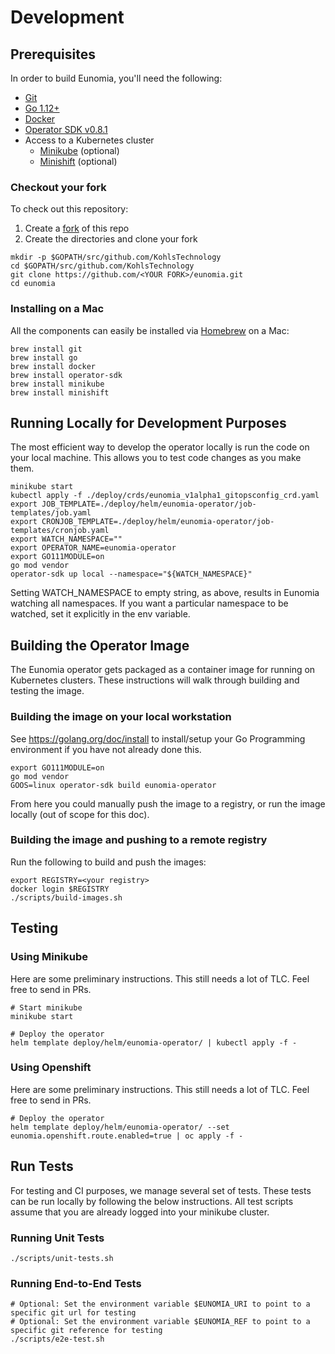 # Development

## Prerequisites

In order to build Eunomia, you'll need the following:

- [Git](https://git-scm.com/downloads)
- [Go 1.12+](https://golang.org/dl/)
- [Docker](https://docs.docker.com/install/)
- [Operator SDK v0.8.1](https://github.com/operator-framework/operator-sdk/blob/v0.8.1/doc/user/install-operator-sdk.md)
- Access to a Kubernetes cluster
  - [Minikube](https://kubernetes.io/docs/setup/minikube/) (optional)
  - [Minishift](https://www.okd.io/minishift/) (optional)

### Checkout your fork

To check out this repository:

1. Create a [fork](https://help.github.com/en/articles/fork-a-repo) of this repo
2. Create the directories and clone your fork

```
mkdir -p $GOPATH/src/github.com/KohlsTechnology
cd $GOPATH/src/github.com/KohlsTechnology
git clone https://github.com/<YOUR FORK>/eunomia.git
cd eunomia
```

### Installing on a Mac

All the components can easily be installed via [Homebrew](https://brew.sh/) on a Mac:

```shell
brew install git
brew install go
brew install docker
brew install operator-sdk
brew install minikube
brew install minishift
```

## Running Locally for Development Purposes

The most efficient way to develop the operator locally is run the code on your local machine. This allows you to test code changes as you make them.

```
minikube start
kubectl apply -f ./deploy/crds/eunomia_v1alpha1_gitopsconfig_crd.yaml
export JOB_TEMPLATE=./deploy/helm/eunomia-operator/job-templates/job.yaml
export CRONJOB_TEMPLATE=./deploy/helm/eunomia-operator/job-templates/cronjob.yaml
export WATCH_NAMESPACE=""
export OPERATOR_NAME=eunomia-operator
export GO111MODULE=on
go mod vendor
operator-sdk up local --namespace="${WATCH_NAMESPACE}"
```

Setting WATCH_NAMESPACE to empty string, as above, results in Eunomia watching all namespaces. If you want a particular namespace to be watched, set it explicitly in the env variable.

## Building the Operator Image

The Eunomia operator gets packaged as a container image for running on Kubernetes clusters. These instructions will walk through building and testing the image.

### Building the image on your local workstation

See https://golang.org/doc/install to install/setup your Go Programming environment if you have not already done this.

```shell
export GO111MODULE=on
go mod vendor
GOOS=linux operator-sdk build eunomia-operator
```

From here you could manually push the image to a registry, or run the image locally (out of scope for this doc).

### Building the image and pushing to a remote registry

Run the following to build and push the images:

```shell
export REGISTRY=<your registry>
docker login $REGISTRY
./scripts/build-images.sh
```

## Testing

### Using Minikube

Here are some preliminary instructions. This still needs a lot of TLC. Feel free to send in PRs.

```shell
# Start minikube
minikube start

# Deploy the operator
helm template deploy/helm/eunomia-operator/ | kubectl apply -f -
```

### Using Openshift

Here are some preliminary instructions. This still needs a lot of TLC. Feel free to send in PRs.

```shell
# Deploy the operator
helm template deploy/helm/eunomia-operator/ --set eunomia.openshift.route.enabled=true | oc apply -f -
```

## Run Tests

For testing and CI purposes, we manage several set of tests. These tests can be run locally by following the below instructions. All test scripts assume that you are already logged into your minikube cluster.

### Running Unit Tests

```shell
./scripts/unit-tests.sh
```

### Running End-to-End Tests

```shell
# Optional: Set the environment variable $EUNOMIA_URI to point to a specific git url for testing
# Optional: Set the environment variable $EUNOMIA_REF to point to a specific git reference for testing
./scripts/e2e-test.sh
```
